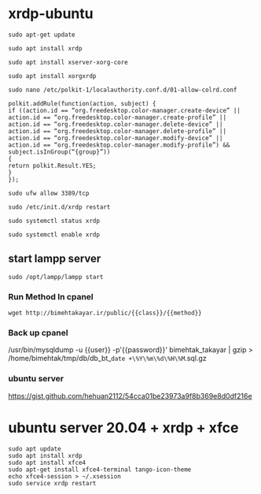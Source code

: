 # xrdp-ubuntu

```
sudo apt-get update
```

```
sudo apt install xrdp
```

```
sudo apt install xserver-xorg-core
```

```
sudo apt install xorgxrdp
```

```
sudo nano /etc/polkit-1/localauthority.conf.d/01-allow-colrd.conf
```

```
polkit.addRule(function(action, subject) {
if ((action.id == “org.freedesktop.color-manager.create-device” || action.id == “org.freedesktop.color-manager.create-profile” || action.id == “org.freedesktop.color-manager.delete-device” || action.id == “org.freedesktop.color-manager.delete-profile” || action.id == “org.freedesktop.color-manager.modify-device” || action.id == “org.freedesktop.color-manager.modify-profile”) && subject.isInGroup(“{group}”))
{
return polkit.Result.YES;
}
});
```

```
sudo ufw allow 3389/tcp
```

```
sudo /etc/init.d/xrdp restart
```

```
sudo systemctl status xrdp
```

```
sudo systemctl enable xrdp
```

## start lampp server

```
sudo /opt/lampp/lampp start
```
### Run Method In cpanel
```
wget http://bimehtakayar.ir/public/{{class}}/{{method}}
```
### Back up cpanel
/usr/bin/mysqldump -u {{user}} -p'{{password}}' bimehtak_takayar | gzip > /home/bimehtak/tmp/db/db_bt_`date +\%Y\%m\%d\%H\%M`.sql.gz

### ubuntu server
https://gist.github.com/hehuan2112/54cca01be23973a9f8b369e8d0df216e

# ubuntu server 20.04 + xrdp + xfce

```
sudo apt update
sudo apt install xrdp
sudo apt install xfce4
sudo apt-get install xfce4-terminal tango-icon-theme
echo xfce4-session > ~/.xsession
sudo service xrdp restart
```
